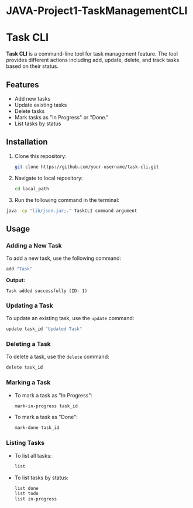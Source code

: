 # JAVA-Project1-TaskManagementCLI

# Task CLI

**Task CLI** is a command-line tool for task management feature. The tool provides different actions including add, update, delete, and track tasks based on their status.

## Features

- Add new tasks
- Update existing tasks
- Delete tasks
- Mark tasks as "In Progress" or "Done."
- List tasks by status

## Installation

1. Clone this repository:
   ```bash
   git clone https://github.com/your-username/task-cli.git
   ```
2. Navigate to local repository:
   ```bash
   cd local_path
   ```
3. Run the following command in the terminal:
  ```bash
  java -cp "lib/json.jar;." TaskCLI command argument
  ```

## Usage

### Adding a New Task

To add a new task, use the following command:
```bash
add "Task"
```
**Output:**
```
Task added successfully (ID: 1)
```

### Updating a Task

To update an existing task, use the `update` command:
```bash
update task_id "Updated Task"
```

### Deleting a Task

To delete a task, use the `delete` command:
```bash
delete task_id
```

### Marking a Task

- To mark a task as "In Progress":
  ```bash
  mark-in-progress task_id
  ```

- To mark a task as "Done":
  ```bash
  mark-done task_id
  ```

### Listing Tasks

- To list all tasks:
  ```bash
  list
  ```

- To list tasks by status:
  ```bash
  list done
  list todo
  list in-progress
  ```


